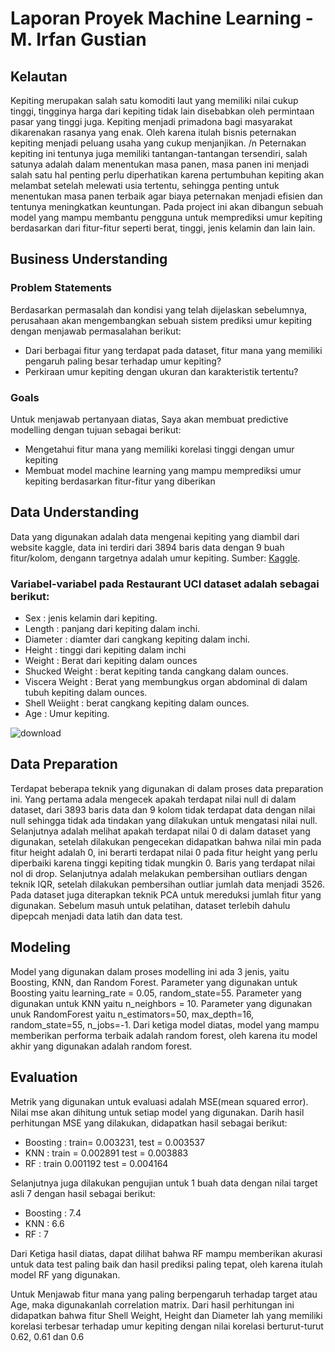 # Laporan Proyek Machine Learning - M. Irfan Gustian

## Kelautan

Kepiting merupakan salah satu komoditi laut yang memiliki nilai cukup tinggi, tingginya harga dari kepiting tidak lain disebabkan oleh permintaan pasar yang tinggi juga. Kepiting menjadi primadona bagi masyarakat dikarenakan rasanya yang enak. Oleh karena itulah bisnis peternakan kepiting menjadi peluang usaha yang cukup menjanjikan. /n
Peternakan kepiting ini tentunya juga memiliki tantangan-tantangan tersendiri, salah satunya adalah dalam menentukan masa panen, masa panen ini menjadi salah satu hal penting perlu diperhatikan karena pertumbuhan kepiting akan melambat setelah melewati usia tertentu, sehingga penting untuk menentukan masa panen terbaik agar biaya peternakan menjadi efisien dan tentunya meningkatkan keuntungan. Pada project ini akan dibangun sebuah model yang mampu membantu pengguna untuk memprediksi umur kepiting berdasarkan dari fitur-fitur seperti berat, tinggi, jenis kelamin dan lain lain.

## Business Understanding



### Problem Statements

Berdasarkan permasalah dan kondisi yang telah dijelaskan sebelumnya, perusahaan akan mengembangkan sebuah sistem prediksi umur kepiting dengan menjawab permasalahan berikut:
- Dari berbagai fitur yang terdapat pada dataset, fitur mana yang memiliki pengaruh paling besar terhadap umur kepiting?
- Perkiraan umur kepiting dengan ukuran dan karakteristik tertentu?

### Goals

Untuk menjawab pertanyaan diatas, Saya akan membuat predictive modelling dengan tujuan sebagai berikut:
- Mengetahui fitur mana yang memiliki korelasi tinggi dengan umur kepiting
- Membuat model machine learning yang mampu memprediksi umur kepiting berdasarkan fitur-fitur yang diberikan

## Data Understanding
Data yang digunakan adalah data mengenai kepiting yang diambil dari website kaggle, data ini terdiri dari 3894 baris data dengan 9 buah fitur/kolom, dengann targetnya adalah umur kepiting. Sumber: [Kaggle](https://www.kaggle.com/datasets/sidhus/crab-age-prediction).

### Variabel-variabel pada Restaurant UCI dataset adalah sebagai berikut:
- Sex : jenis kelamin dari kepiting.
- Length : panjang dari kepiting dalam inchi.
- Diameter : diamter dari cangkang kepiting dalam inchi.
- Height : tinggi dari kepiting dalam inchi
- Weight : Berat dari kepiting dalam ounces
- Shucked Weight : berat kepiting tanda cangkang dalam ounces.
- Viscera Weight : Berat yang membungkus organ abdominal di dalam tubuh kepiting dalam ounces.
- Shell Weiight : berat cangkang kepiting dalam ounces.
- Age : Umur kepiting.

![download](https://github.com/IrfanGustian/ML/assets/62733996/1a6c56c7-1884-4ee8-a566-1f655b7d4c76)


## Data Preparation
Terdapat beberapa teknik yang digunakan di dalam proses data preparation ini. Yang pertama adala mengecek apakah terdapat nilai null di dalam dataset, dari 3893 baris data dan 9 kolom tidak terdapat data dengan nilai null sehingga tidak ada tindakan yang dilakukan untuk mengatasi nilai null.
Selanjutnya adalah melihat apakah terdapat nilai 0 di dalam dataset yang digunakan, setelah dilakukan pengecekan didapatkan bahwa nilai min pada fitur height adalah 0, ini berarti terdapat nilai 0 pada fitur height yang perlu diperbaiki karena tinggi kepiting tidak mungkin 0. Baris yang terdapat nilai nol di drop.
Selanjutnya adalah melakukan pembersihan outliars dengan teknik IQR, setelah dilakukan pembersihan outliar jumlah data menjadi 3526.
Pada dataset juga diterapkan teknik PCA untuk mereduksi jumlah fitur yang digunakan.
Sebelum masuh untuk pelatihan, dataset terlebih dahulu dipepcah menjadi data latih dan data test.

## Modeling
Model yang digunakan dalam proses modelling ini ada 3 jenis, yaitu Boosting, KNN, dan Random Forest.
Parameter yang digunakan untuk Boosting yaitu learning_rate = 0.05, random_state=55.
Parameter yang digunakan untuk KNN yaitu n_neighbors = 10.
Parameter yang digunakan unuk RandomForest yaitu n_estimators=50, max_depth=16, random_state=55, n_jobs=-1.
Dari ketiga model diatas, model yang mampu memberikan performa terbaik adalah random forest, oleh karena itu model akhir yang digunakan adalah random forest.

## Evaluation
Metrik yang digunakan untuk evaluasi adalah MSE(mean squared error). Nilai mse akan dihitung untuk setiap model yang digunakan. Darih hasil perhitungan MSE yang dilakukan, didapatkan hasil sebagai berikut:
- Boosting : train= 0.003231,	test = 0.003537
- KNN : train = 0.002891	test = 0.003883
- RF : train 0.001192	test = 0.004164

Selanjutnya juga dilakukan pengujian untuk 1 buah data dengan nilai target asli 7 dengan hasil sebagai berikut:
- Boosting : 7.4
- KNN : 6.6
- RF : 7

Dari Ketiga hasil diatas, dapat dilihat bahwa RF mampu memberikan akurasi untuk data test paling baik dan hasil prediksi paling tepat, oleh karena itulah model RF yang digunakan.

Untuk Menjawab fitur mana yang paling berpengaruh terhadap target atau Age, maka digunakanlah correlation matrix. Dari hasil perhitungan ini didapatkan bahwa fitur Shell Weight, Height dan Diameter lah yang memiliki korelasi terbesar terhadap umur kepiting dengan nilai korelasi berturut-turut 0.62, 0.61 dan 0.6

